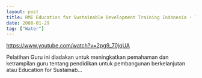 ```yaml
---
layout: post
title: RMI Education for Sustainable Development Training Indonesia - Teacher Interview (7)
date: 2008-01-29
tag: ["Water"]
---
```


https://www.youtube.com/watch?v=2pg9_70jqUA 

Pelatihan Guru ini diadakan untuk meningkatkan pemahaman dan ketrampilan guru tentang pendidikan untuk pembangunan berkelanjutan atau Education for Sustainab...